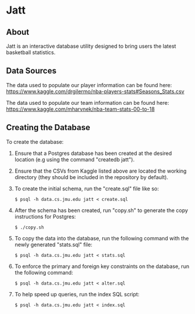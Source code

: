 # Jatt

## About
Jatt is an interactive database utility designed to bring users the latest basketball statistics.

## Data Sources
The data used to populate our player information can be found here:  
https://www.kaggle.com/drgilermo/nba-players-stats#Seasons_Stats.csv

The data used to populate our team information can be found here:  
https://www.kaggle.com/mharvnek/nba-team-stats-00-to-18

## Creating the Database
To create the database:

1. Ensure that a Postgres database has been created at the desired location (e.g using the command "createdb jatt").

2. Ensure that the CSVs from Kaggle listed above are located the working directory (they should be included in the repository by default).

3. To create the initial schema, run the "create.sql" file like so:

    ```
    $ psql -h data.cs.jmu.edu jatt < create.sql
    ```

4. After the schema has been created, run "copy.sh" to generate the copy instructions for Postgres:
    ```
    $ ./copy.sh
    ```

5. To copy the data into the database, run the following command with the newly generated "stats.sql" file:

    ```
    $ psql -h data.cs.jmu.edu jatt < stats.sql
    ```

6. To enforce the primary and foreign key constraints on the database, run the following command:

    ```
    $ psql -h data.cs.jmu.edu jatt < alter.sql
    ```

7. To help speed up queries, run the index SQL script:

    ```
    $ psql -h data.cs.jmu.edu jatt < index.sql
    ```




